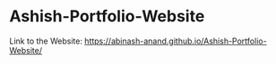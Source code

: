 # Ashish-Portfolio-Website
Link to the Website: https://abinash-anand.github.io/Ashish-Portfolio-Website/
